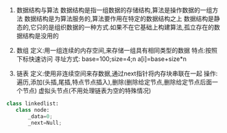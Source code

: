 1. 数据结构与算法 
数据结构是指一组数据的存储结构,算法是操作数据的一组方法
数据结构是为算法服务的,算法要作用在特定的数据结构之上
数据结构是静态的,它只的是组织数据的一种方式.如果不在它基础上构建算法,孤立存在的数据结构是没用的

2. 数组
定义:用一组连续的内存空间,来存储一组具有相同类型的数据
特点:按照下标快速访问
寻址方式:
 base=100;size=4;n
 a[i]=base+size*n

3. 链表
定义:使用非连续空间来存数据,通过next指针将内存块串联在一起
操作:遍历,添加(头插,尾插,特点节点插入),删除(删除给定节点,删除给定节点后面一个节点)
虚拟头节点(不用处理链表为空的特殊情况)
``` python
class linkedlist:
   class node:
       _data=0;
       _next=Null;
```